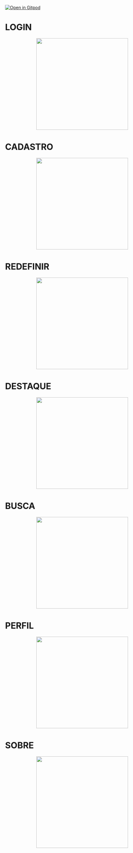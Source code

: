 [![Open in Gitpod](https://gitpod.io/button/open-in-gitpod.svg)](http://gitpod.io/#https://github.com/Victormbg/AllBuildingApp)
<br>

<h1>LOGIN</h1>
<!-- Login -->
<p align="center">
<img src="./src/assets/img/login.png" width="300px"><br>
</p>

<h1>CADASTRO</h1>
<!-- Cadastro -->
<p align="center">
<img src="./src/assets/img/loginCad.png" width="300px"><br>
</p>

<h1>REDEFINIR</h1>
<!-- Redefinir -->
<p align="center">
<img src="./src/assets/img/loginRed.png" width="300px"><br>
</p>

<h1>DESTAQUE</h1>
<!-- Destaque -->
<p align="center">
<img src="./src/assets/img/destaque.png" width="300px"><br>
</p>

<h1>BUSCA</h1>
<!-- Busca -->
<p align="center">
<img src="./src/assets/img/busca.png" width="300px"><br>
</p>

<h1>PERFIL</h1>
<!-- Perfil -->
<p align="center">
<img src="./src/assets/img/perfil.png" width="300px"><br>
</p>

<h1>SOBRE</h1>
<!-- Sobre -->
<p align="center">
<img src="./src/assets/img/Sobre.png" width="300px"><br>
</p>

